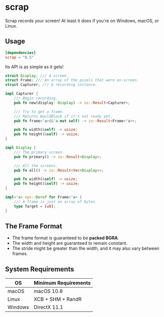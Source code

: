 # scrap

Scrap records your screen! At least it does if you're on Windows, macOS, or Linux.

## Usage

```toml
[dependencies]
scrap = "0.5"
```

Its API is as simple as it gets!

```rust
struct Display; /// A screen.
struct Frame; /// An array of the pixels that were on-screen.
struct Capturer; /// A recording instance.

impl Capturer {
    /// Begin recording.
    pub fn new(display: Display) -> io::Result<Capturer>;

    /// Try to get a frame.
    /// Returns WouldBlock if it's not ready yet.
    pub fn frame<'a>(&'a mut self) -> io::Result<Frame<'a>>;

    pub fn width(&self) -> usize;
    pub fn height(&self) -> usize;
}

impl Display {
    /// The primary screen.
    pub fn primary() -> io::Result<Display>;

    /// All the screens.
    pub fn all() -> io::Result<Vec<Display>>;

    pub fn width(&self) -> usize;
    pub fn height(&self) -> usize;
}

impl<'a> ops::Deref for Frame<'a> {
    /// A frame is just an array of bytes.
    type Target = [u8];
}
```

## The Frame Format

- The frame format is guaranteed to be **packed BGRA**.
- The width and height are guaranteed to remain constant.
- The stride might be greater than the width, and it may also vary between frames.

## System Requirements

OS      | Minimum Requirements
--------|---------------------
macOS   | macOS 10.8
Linux   | XCB + SHM + RandR
Windows | DirectX 11.1
